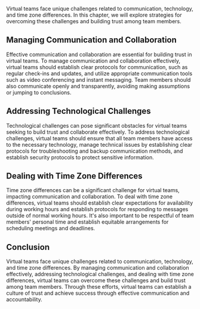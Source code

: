 
Virtual teams face unique challenges related to communication, technology, and time zone differences. In this chapter, we will explore strategies for overcoming these challenges and building trust among team members.

Managing Communication and Collaboration
----------------------------------------

Effective communication and collaboration are essential for building trust in virtual teams. To manage communication and collaboration effectively, virtual teams should establish clear protocols for communication, such as regular check-ins and updates, and utilize appropriate communication tools such as video conferencing and instant messaging. Team members should also communicate openly and transparently, avoiding making assumptions or jumping to conclusions.

Addressing Technological Challenges
-----------------------------------

Technological challenges can pose significant obstacles for virtual teams seeking to build trust and collaborate effectively. To address technological challenges, virtual teams should ensure that all team members have access to the necessary technology, manage technical issues by establishing clear protocols for troubleshooting and backup communication methods, and establish security protocols to protect sensitive information.

Dealing with Time Zone Differences
----------------------------------

Time zone differences can be a significant challenge for virtual teams, impacting communication and collaboration. To deal with time zone differences, virtual teams should establish clear expectations for availability during working hours and establish protocols for responding to messages outside of normal working hours. It's also important to be respectful of team members' personal time and establish equitable arrangements for scheduling meetings and deadlines.

Conclusion
----------

Virtual teams face unique challenges related to communication, technology, and time zone differences. By managing communication and collaboration effectively, addressing technological challenges, and dealing with time zone differences, virtual teams can overcome these challenges and build trust among team members. Through these efforts, virtual teams can establish a culture of trust and achieve success through effective communication and accountability.
